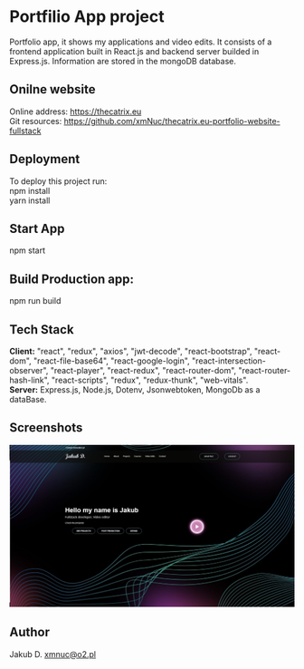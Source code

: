 # Portfilio App project

Portfolio app, it shows my applications and video edits.
It consists of a frontend application built in React.js and backend server builded in Express.js.
Information are stored in the mongoDB database.
<br>

## Onilne website

Online address:  https://thecatrix.eu
<br>
Git resources: https://github.com/xmNuc/thecatrix.eu-portfolio-website-fullstack
<br>

## Deployment

To deploy this project run:<br>
npm install<br>
yarn install

## Start App
npm start

## Build Production app:
npm run build
<br>
## Tech Stack
**Client:** "react", "redux", "axios", "jwt-decode", "react-bootstrap", "react-dom", "react-file-base64", "react-google-login", "react-intersection-observer", "react-player", "react-redux", "react-router-dom", "react-router-hash-link", "react-scripts", "redux", "redux-thunk", "web-vitals".
<br>
**Server:** Express.js, Node.js, Dotenv, Jsonwebtoken, MongoDb as a dataBase.<br>
## Screenshots
<img src="https://raw.githubusercontent.com/xmNuc/thecatrix.eu-portfolio-website-fullstack/master/portfolio.jpg" alt="Web portfilio app screanshot" />

## Author
Jakub D.
xmnuc@o2.pl



